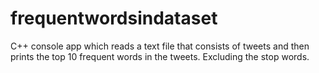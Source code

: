# frequentwordsindataset
C++ console app which reads a text file that consists of tweets and then prints the top 10 frequent words in the tweets.   Excluding the stop words.
